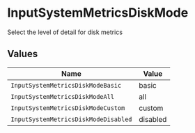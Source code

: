 # InputSystemMetricsDiskMode

Select the level of detail for disk metrics


## Values

| Name                                 | Value                                |
| ------------------------------------ | ------------------------------------ |
| `InputSystemMetricsDiskModeBasic`    | basic                                |
| `InputSystemMetricsDiskModeAll`      | all                                  |
| `InputSystemMetricsDiskModeCustom`   | custom                               |
| `InputSystemMetricsDiskModeDisabled` | disabled                             |